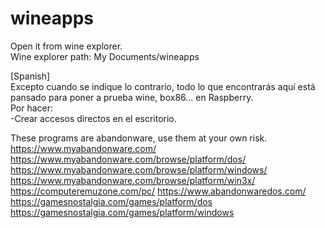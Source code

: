 # wineapps

Open it from wine explorer. <br>
Wine explorer path: My Documents/wineapps

[Spanish] <br>
Excepto cuando se indique lo contrario, todo lo que encontrarás aquí está pansado para poner a prueba wine, box86... en Raspberry. <br>
Por hacer: <br>
 -Crear accesos directos en el escritorio.

These programs are abandonware, use them at your own risk.
https://www.myabandonware.com/
https://www.myabandonware.com/browse/platform/dos/
https://www.myabandonware.com/browse/platform/windows/
https://www.myabandonware.com/browse/platform/win3x/
https://computeremuzone.com/pc/
https://www.abandonwaredos.com/
https://gamesnostalgia.com/games/platform/dos
https://gamesnostalgia.com/games/platform/windows
